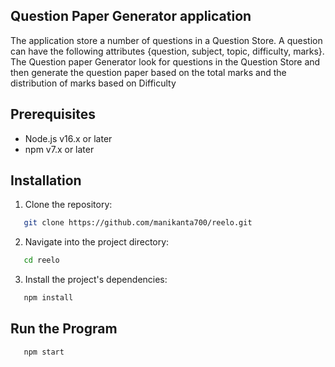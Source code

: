 ## Question Paper Generator application

The application store a number of questions in a Question Store. A question can have the following attributes {question, subject, topic, difficulty, marks}.
The Question paper Generator look for questions in the Question Store and then generate the question paper based on the total marks and the distribution of marks based on Difficulty

## Prerequisites

* Node.js v16.x or later
* npm v7.x or later

## Installation

1. Clone the repository:

```bash
   git clone https://github.com/manikanta700/reelo.git
```

2. Navigate into the project directory:

```bash
   cd reelo
```
3. Install the project's dependencies:

```bash
   npm install
```


## Run the Program

```bash
   npm start
```
